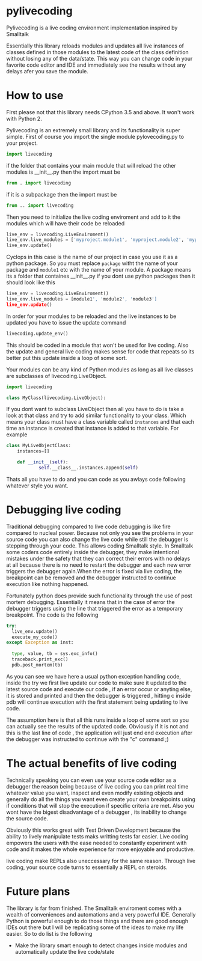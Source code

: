 
# pylivecoding
Pylivecoding is a live coding environment implementation inspired by Smalltalk

Essentially this library reloads modules and updates all live instances of classes defined in those modules to the latest code of the class definition without losing any of the data/state. This way you can change code in your favorite code editor and IDE and immediately see the results without any delays afer you save the module. 

# How to use
First please not that this library needs CPython 3.5 and above. It won't work with Python 2. 

Pylivecoding is an extremely small library and its functionality is super simple. 
First of course you import the single module pylovecoding.py to your project. 
```python
import livecoding
```
if the folder that contains your main module that will reload the other modules is \_\_init\_\_.py then the import must be
```py
from . import livecoding
```
if it is a subpackage then the import must be
```py
from .. import livecoding
```
Then you need to initialize the live coding enviroment and add to it the modules which will have their code be reloaded
```py
live_env = livecoding.LiveEnviroment()
live_env.live_modules = ['myproject.module1', 'myproject.module2', 'myproject.module3']
live_env.update()
```
Cyclops in this case is the name of our project in case you use it as a python package. So you must replace ```package``` witht the name of your package and ```module1``` etc with the name of your module. A package means its a folder that containes \_\_init\_\_.py if you dont use python packages then it should look like this
```py
live_env = livecoding.LiveEnviroment()
live_env.live_modules = [module1', 'module2', 'module3']
live_env.update()
```
In order for your modules to be reloaded and the live instances to be updated you have to issue the update command
```python
livecoding.update_env()
```
This should be coded in a module that won't be used for live coding. Also the update and general live coding makes sense for code that repeats so its better put this update inside a loop of some sort. 
 
Your modules can be any kind of Python modules as long as all live classes are subclasses of livecoding.LiveObject.
```python
import livecoding

class MyClass(livecoding.LiveObject):
```
If you dont want to subclass LiveObject then all you have to do is take a look at that class and try to add similar functionality to your class. Which means your class must have a class variable called ```instances``` and that each time an instance is created that instance is added to that variable. For example
```py
class MyLiveObjectClass:
    instances=[]

    def __init__(self):
            self.__class__.instances.append(self)

```
Thats all you have to do and you can code as you awlays code following whatever style you want. 
# Debugging live coding 
Traditional debugging compared to live code debugging is like fire compared to nucleal power. Because not only you see the problems in your source code you can also change the live code while still the debugger is stepping through your code. This allows coding Smalltalk style. In Smalltalk some coders code entirely inside the debugger, they make intentional mistakes under the safety that they can correct their errors with no delays at all because there is no need to restart the debugger and each new error triggers the debugger again.When the error is fixed via live coding, the breakpoint can be removed and the debugger instructed to continue execution like nothing happened. 
 
Fortunately python does provide such functionality through the use of post mortem debugging. Essentially it means that in the case of error the debugger triggers using the line that triggered the error as a temporary breakpoint. The code is the following
 
```python
try:
  live_env.update()
  execute_my_code()
except Exception as inst:
  
  type, value, tb = sys.exc_info()
  traceback.print_exc()
  pdb.post_mortem(tb)
```
 
As you can see we have here a usual python exception handling code, inside the try we first live update our code to make sure it updated to the latest source code and execute our code , if an error occur or anyting else, it is stored and printed and then the debugger is triggered , hitting c inside pdb will continue execution with the first statement being updating to live code. 
 
The assumption here is that all this runs inside a loop of some sort so you can actually see the results of the updated code. Obviously if it is not and this is the last line of code , the application will just end  end execution after the debugger was instructed to continue with the "c" command ;) 

# The actual benefits of live coding
Technically speaking you can even use your source code editor as a debugger the reason being because of live coding you can print real time whatever value you want, inspect and even modify existing objects and generally do all the things you want even create your own breakpoints using if conditions that will stop the execution if specific criteria are met. Also you wont have the bigest disadvantage of a debugger , its inability to change the source code. 

Obviously this works great with Test Driven Development because the ability to lively manipulate tests maks writting tests far easier. Live coding empowers the users with the ease needed to constantly experiment with code and it makes the whole experience far more enjoyable and productive.

live coding make REPLs also uneccessary for the same reason. Through live coding, your source code turns to essentially a REPL on steroids.

# Future plans
The library is far from finished. The Smalltalk enviroment comes with a wealth of conveniences and automations and a very powerful IDE. Generally Python is powerful enough to do those things and there are good enough IDEs out there but I will be replicating some of the ideas to make my life easier. So to do list is the following
 
 - Make the library smart enough to detect changes inside modules and automatically update the live code/state
 
